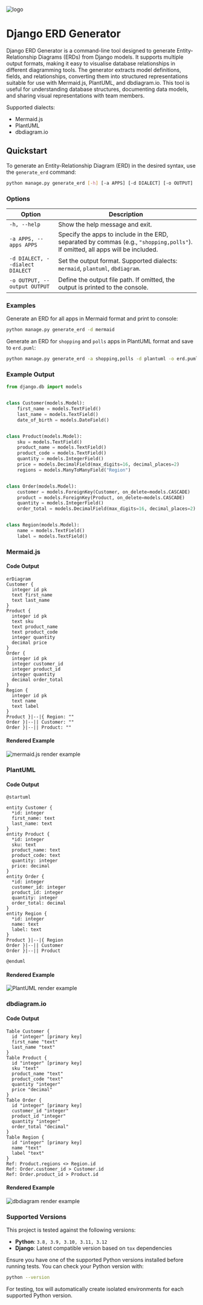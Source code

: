 ![logo](https://github.com/marzukia/django-erd/blob/main/docs/img/logo.png?raw=true)

# Django ERD Generator

Django ERD Generator is a command-line tool designed to generate Entity-Relationship Diagrams (ERDs) from Django models. It supports multiple output formats, making it easy to visualise database relationships in different diagramming tools. The generator extracts model definitions, fields, and relationships, converting them into structured representations suitable for use with Mermaid.js, PlantUML, and dbdiagram.io. This tool is useful for understanding database structures, documenting data models, and sharing visual representations with team members.

Supported dialects:
* Mermaid.js
* PlantUML
* dbdiagram.io

## Quickstart

To generate an Entity-Relationship Diagram (ERD) in the desired syntax, use the `generate_erd` command:

```sh
python manage.py generate_erd [-h] [-a APPS] [-d DIALECT] [-o OUTPUT]
```

### Options

| Option | Description |
|--------|------------|
| `-h, --help` | Show the help message and exit. |
| `-a APPS, --apps APPS` | Specify the apps to include in the ERD, separated by commas (e.g., `"shopping,polls"`). If omitted, all apps will be included. |
| `-d DIALECT, --dialect DIALECT` | Set the output format. Supported dialects: `mermaid`, `plantuml`, `dbdiagram`. |
| `-o OUTPUT, --output OUTPUT` | Define the output file path. If omitted, the output is printed to the console. |

### Examples

Generate an ERD for all apps in Mermaid format and print to console:
```sh
python manage.py generate_erd -d mermaid
```

Generate an ERD for `shopping` and `polls` apps in PlantUML format and save to `erd.puml`:
```sh
python manage.py generate_erd -a shopping,polls -d plantuml -o erd.puml
```

### Example Output

```py
from django.db import models


class Customer(models.Model):
    first_name = models.TextField()
    last_name = models.TextField()
    date_of_birth = models.DateField()


class Product(models.Model):
    sku = models.TextField()
    product_name = models.TextField()
    product_code = models.TextField()
    quantity = models.IntegerField()
    price = models.DecimalField(max_digits=16, decimal_places=2)
    regions = models.ManyToManyField("Region")


class Order(models.Model):
    customer = models.ForeignKey(Customer, on_delete=models.CASCADE)
    product = models.ForeignKey(Product, on_delete=models.CASCADE)
    quantity = models.IntegerField()
    order_total = models.DecimalField(max_digits=16, decimal_places=2)


class Region(models.Model):
    name = models.TextField()
    label = models.TextField()

```

### Mermaid.js

#### Code Output

```
erDiagram
Customer {
  integer id pk
  text first_name
  text last_name
}
Product {
  integer id pk
  text sku
  text product_name
  text product_code
  integer quantity
  decimal price
}
Order {
  integer id pk
  integer customer_id
  integer product_id
  integer quantity
  decimal order_total
}
Region {
  integer id pk
  text name
  text label
}
Product }|--|{ Region: ""
Order }|--|| Customer: ""
Order }|--|| Product: ""
```

#### Rendered Example

![mermaid.js render example](https://github.com/marzukia/django-erd/blob/main/docs/img/examples/mermaid.png?raw=true "Mermaid.js render example")


### PlantUML

#### Code Output

```
@startuml

entity Customer {
  *id: integer
  first_name: text
  last_name: text
}
entity Product {
  *id: integer
  sku: text
  product_name: text
  product_code: text
  quantity: integer
  price: decimal
}
entity Order {
  *id: integer
  customer_id: integer
  product_id: integer
  quantity: integer
  order_total: decimal
}
entity Region {
  *id: integer
  name: text
  label: text
}
Product }|--|{ Region
Order }|--|| Customer
Order }|--|| Product

@enduml
```

#### Rendered Example

![PlantUML render example](https://github.com/marzukia/django-erd/blob/main/docs/img/examples/plantuml.png?raw=true "PlantUML render example")

### dbdiagram.io

#### Code Output

```
Table Customer {
  id "integer" [primary key]
  first_name "text"
  last_name "text"
}
Table Product {
  id "integer" [primary key]
  sku "text"
  product_name "text"
  product_code "text"
  quantity "integer"
  price "decimal"
}
Table Order {
  id "integer" [primary key]
  customer_id "integer"
  product_id "integer"
  quantity "integer"
  order_total "decimal"
}
Table Region {
  id "integer" [primary key]
  name "text"
  label "text"
}
Ref: Product.regions <> Region.id
Ref: Order.customer_id > Customer.id
Ref: Order.product_id > Product.id
```

#### Rendered Example

![dbdiagram render example](https://github.com/marzukia/django-erd/blob/main/docs/img/examples/dbdiagram.png?raw=true "dbdiagram.io render example")

### **Supported Versions**

This project is tested against the following versions:

- **Python**: `3.8, 3.9, 3.10, 3.11, 3.12`
- **Django**: Latest compatible version based on `tox` dependencies

Ensure you have one of the supported Python versions installed before running tests. You can check your Python version with:
```sh
python --version
```

For testing, tox will automatically create isolated environments for each supported Python version.